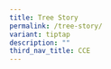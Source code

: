 ```yaml
---
title: Tree Story
permalink: /tree-story/
variant: tiptap
description: ""
third_nav_title: CCE
---
```


